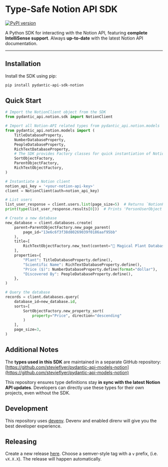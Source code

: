 # Type-Safe Notion API SDK

[![PyPI version](https://img.shields.io/pypi/v/pydantic-api-sdk-notion)](https://pypi.org/project/pydantic-api-sdk-notion/)

A Python SDK for interacting with the Notion API, featuring **complete IntelliSense support**. Always **up-to-date** with the latest Notion API documentation.

---

## Installation

Install the SDK using pip:

```bash
pip install pydantic-api-sdk-notion
```

## Quick Start

```python
# Import the NotionClient object from the SDK
from pydantic_api.notion.sdk import NotionClient

# Import all Notion-API related types from pydantic_api.notion.models
from pydantic_api.notion.models import (
    TitleDatabaseProperty,
    NumberDatabaseProperty,
    PeopleDatabaseProperty,
    RichTextDatabaseProperty,
    # The SDK provides Factory classes for quick instantiation of Notion API objects
    SortObjectFactory,
    ParentObjectFactory,
    RichTextObjectFactory,
)

# Instantiate a Notion client
notion_api_key = '<your-notion-api-key>'
client = NotionClient(auth=notion_api_key)

# List users
list_user_response = client.users.list(page_size=5)  # Returns `NotionPaginatedData[UserObject]`
print(type(list_user_response.results[0]))  # Prints 'PersonUserObject' or 'BotUserObject'

# Create a new database
new_database = client.databases.create(
    parent=ParentObjectFactory.new_page_parent(
        page_id="13e6c6f3f38d80269039f0186aaf95bb"
    ),
    title=[
        RichTextObjectFactory.new_text(content="🌿 Magical Plant Database"),
    ],
    properties={
        "Plant": TitleDatabaseProperty.define(),
        "Scientific Name": RichTextDatabaseProperty.define(),
        "Price ($)": NumberDatabaseProperty.define(format="dollar"),
        "Discovered By": PeopleDatabaseProperty.define(),
    },
)

# Query the database
records = client.databases.query(
    database_id=new_database.id,
    sorts=[
        SortObjectFactory.new_property_sort(
            property="Price", direction="descending"
        )
    ],
    page_size=3,
)
```

## Additional Notes

The **types used in this SDK** are maintained in a separate GitHub repository:  
[https://github.com/stevieflyer/pydantic-api-models-notion](https://github.com/stevieflyer/pydantic-api-models-notion)

This repository ensures type definitions stay **in sync with the latest Notion API updates**. Developers can directly use these types for their own projects, even without the SDK.

## Development

This repository uses [devenv](https://devenv.sh/). Devenv and enabled direnv will give you the best developer experience.

## Releasing

Create a new release [here](https://github.com/stevieflyer/pydantic-api-sdk-notion/releases/new).
Choose a semver-style tag with a `v` prefix, (i.e. `vX.X.X`). The release will happen automatically.
